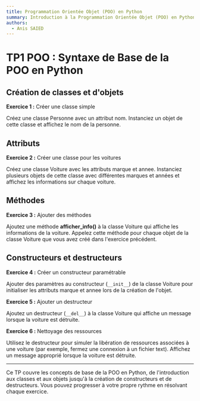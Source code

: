 ```yaml
---
title: Programmation Orientée Objet (POO) en Python
summary: Introduction à la Programmation Orientée Objet (POO) en Python
authors:
  - Anis SAIED
---
```


# TP1 POO : Syntaxe de Base de la POO en Python

## Création de classes et d'objets

**Exercice 1 :** Créer une classe simple

Créez une classe Personne avec un attribut nom. Instanciez un objet de cette classe et affichez le nom de la personne.

## Attributs

**Exercice 2 :** Créer une classe pour les voitures

Créez une classe Voiture avec les attributs marque et annee. Instanciez plusieurs objets de cette classe avec différentes marques et années et affichez les informations sur chaque voiture.

## Méthodes

**Exercice 3 :** Ajouter des méthodes

Ajoutez une méthode **afficher_info()** à la classe Voiture qui affiche les informations de la voiture. Appelez cette méthode pour chaque objet de la classe Voiture que vous avez créé dans l'exercice précédent.

## Constructeurs et destructeurs

**Exercice 4 :** Créer un constructeur paramétrable

Ajouter des paramètres au constructeur (`__init__`) de la classe Voiture pour initialiser les attributs marque et annee lors de la création de l'objet.

**Exercice 5 :** Ajouter un destructeur

Ajoutez un destructeur (`__del__`) à la classe Voiture qui affiche un message lorsque la voiture est détruite.

**Exercice 6 :** Nettoyage des ressources

Utilisez le destructeur pour simuler la libération de ressources associées à une voiture (par exemple, fermez une connexion à un fichier text). Affichez un message approprié lorsque la voiture est détruite.

<hr>

Ce TP couvre les concepts de base de la POO en Python, de l'introduction aux classes et aux objets jusqu'à la création de constructeurs et de destructeurs. Vous pouvez progresser à votre propre rythme en résolvant chaque exercice.